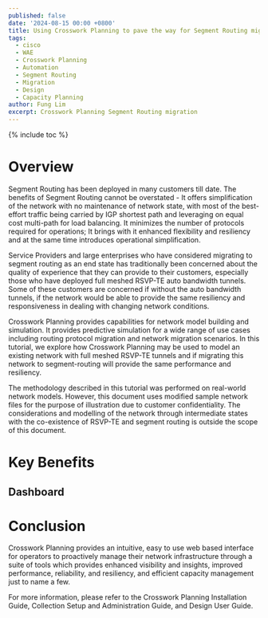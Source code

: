 ```yaml
---
published: false
date: '2024-08-15 00:00 +0800'
title: Using Crosswork Planning to pave the way for Segment Routing migration
tags:
  - cisco
  - WAE
  - Crosswork Planning
  - Automation
  - Segment Routing 
  - Migration
  - Design
  - Capacity Planning
author: Fung Lim
excerpt: Crosswork Planning Segment Routing migration
---
```

{% include toc %}

# Overview


Segment Routing has been deployed in many customers till date. The benefits of Segment Routing cannot be overstated - It offers simplification of the network with no maintenance of network state, with most of the best-effort traffic being carried by IGP shortest path and leveraging on equal cost multi-path for load balancing. It minimizes the number of protocols required for operations; It brings with it enhanced flexibility and resiliency and at the same time introduces operational simplification.

Service Providers and large enterprises who have considered migrating to segment routing as an end state has traditionally been concerned about the quality of experience that they can provide to their customers, especially those who have deployed full meshed RSVP-TE auto bandwidth tunnels. Some of these customers are concerned if without the auto bandwidth tunnels, if the network would be able to provide the same resiliency and responsiveness in dealing with changing network conditions. 

Crosswork Planning provides capabilities for network model building and simulation. It provides predictive simulation for a wide range of use cases including routing protocol migration and network migration scenarios. In this tutorial, we explore how Crosswork Planning may be used to model an existing network with full meshed RSVP-TE tunnels and if migrating this network to segment-routing will provide the same performance and resiliency.

The methodology described in this tutorial was performed on real-world network models. However, this document uses modified sample network files for the purpose of illustration due to customer confidentiality. The considerations and modelling of the network through intermediate states with the co-existence of RSVP-TE and segment routing is outside the scope of this document.


# Key Benefits

## Dashboard ##


# Conclusion

Crosswork Planning provides an intuitive, easy to use web based interface for operators to proactively manage their network infrastructure through a suite of tools which provides enhanced visibility and insights, improved performance, reliability, and resiliency, and efficient capacity management just to name a few.

For more information, please refer to the Crosswork Planning Installation Guide, Collection Setup and Administration Guide, and Design User Guide.

















